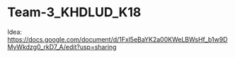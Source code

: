 # Team-3_KHDLUD_K18
Idea: https://docs.google.com/document/d/1Fxl5eBaYK2a00KWeLBWsHf_b1w9DMyWkdzg0_rkD7_A/edit?usp=sharing
